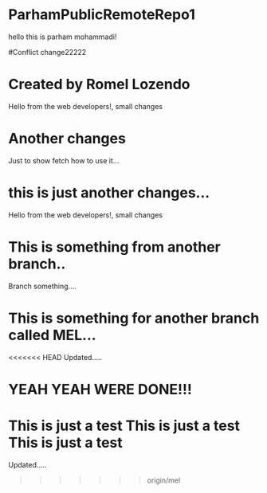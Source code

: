 # ParhamPublicRemoteRepo1
hello this is parham mohammadi!

#Conflict change22222

# Created by Romel Lozendo
Hello from the web developers!, small changes

# Another changes
Just to show fetch how to use it...

# this is just another changes...
Hello from the web developers!, small changes


# This is something from another branch..
Branch something....


# This is something for another branch called MEL...
<<<<<<< HEAD
Updated.....


# YEAH YEAH WERE DONE!!!
This is just a test This is just a test This is just a test
=======
Updated.....
>>>>>>> origin/mel
